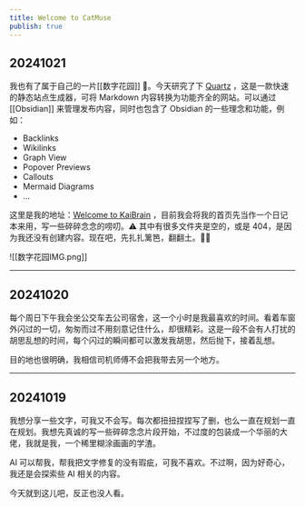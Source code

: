 ```yaml
---
title: Welcome to CatMuse
publish: true
---
```


## 20241021

我也有了属于自己的一片[[数字花园]] 🌱。今天研究了下 [Quartz](https://quartz.jzhao.xyz/) ，这是一款快速的静态站点生成器，可将 Markdown 内容转换为功能齐全的网站。可以通过 [[Obsidian]] 来管理发布内容，同时也包含了 Obsidian 的一些理念和功能，例如：

- Backlinks
- Wikilinks
- Graph View
- Popover Previews
- Callouts
- Mermaid Diagrams
- …

这里是我的地址：[Welcome to KaiBrain](https://www.kaibrain.com/) ，目前我会将我的首页先当作一个日记本来用，写一些碎碎念念的唠叨。⚠️ 其中有很多文件夹是空的，或是 404，是因为我还没有创建内容。现在吧，先扎扎篱笆，翻翻土。👨‍🌾

![[数字花园IMG.png]]

---

## 20241020

每个周日下午我会坐公交车去公司宿舍，这一个小时是我最喜欢的时间。看着车窗外闪过的一切，匆匆而过不用刻意记住什么，却很精彩。这是一段不会有人打扰的胡思乱想的时间，每个闪过的瞬间都可以激发我胡思，然后抛下，接着乱想。

目的地也很明确，我相信司机师傅不会把我带去另一个地方。

---

## 20241019

我想分享一些文字，可我又不会写。每次都扭扭捏捏写了删，也么一直在规划一直在规划。我想先真诚的写一些碎碎念念片段开始，不过度的包装成一个华丽的大佬，我就是我，一个稀里糊涂画画的学渣。

AI 可以帮我，帮我把文字修复的没有瑕疵，可我不喜欢。不过啊，因为好奇心，我还是会探索些 AI 相关的内容。

今天就到这儿吧，反正也没人看。

